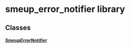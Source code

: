 


# smeup_error_notifier library











## Classes

##### [SmeupErrorNotifier](../smeup_models_notifiers_smeup_error_notifier/SmeupErrorNotifier-class.md)



 















